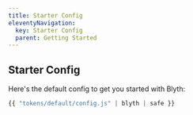 ```yaml
---
title: Starter Config
eleventyNavigation:
  key: Starter Config
  parent: Getting Started
---
```


## Starter Config

Here's the default config to get you started with Blyth:

<!-- prettier-ignore -->
```js
{{ "tokens/default/config.js" | blyth | safe }}
```
